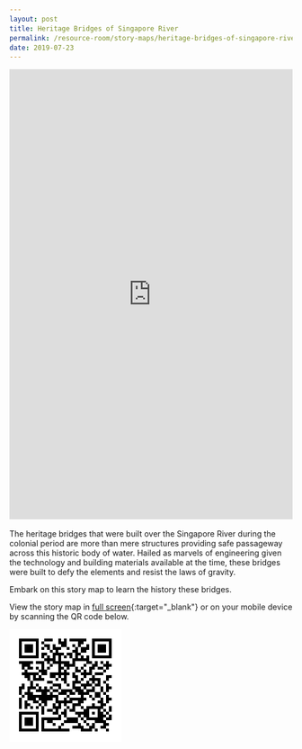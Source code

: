 ```yaml
---
layout: post
title: Heritage Bridges of Singapore River
permalink: /resource-room/story-maps/heritage-bridges-of-singapore-river
date: 2019-07-23
---
```


<iframe src="https://uploads.knightlab.com/storymapjs/04f5c05311b7e48aadefd0cdd269c308/bridges-of-singapore-river-1966/index.html" frameborder="0" width="100%" height="800" scrolling="no" style="overflow: hidden;"></iframe>

The heritage bridges that were built over the Singapore River during the colonial period are more than mere structures providing safe passageway across this historic body of water. Hailed as marvels of engineering given the technology and building materials available at the time, these bridges were built to defy the elements and resist the laws of gravity. 

Embark on this story map to learn the history these bridges.

View the story map in [full screen](https://uploads.knightlab.com/storymapjs/04f5c05311b7e48aadefd0cdd269c308/bridges-of-singapore-river-1966/index.html){:target="_blank"} or on your mobile device by scanning the QR code below.

<img src="/images/qr-staging-kallang-vr.png" alt="qr-staging-kallang-vr" style="width:200px;" />
